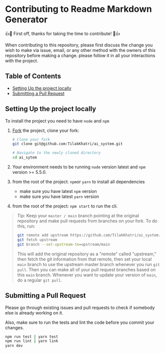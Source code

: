 # Contributing to Readme Markdown Generator

👍🎉 First off, thanks for taking the time to contribute! 🎉👍

When contributing to this repository, please first discuss the change you wish to make via issue, email, or any other method with the owners of this repository before making a change.
please follow it in all your interactions with the project.

## Table of Contents

- [Setting Up the project locally](#setting-up-the-project-locally)
- [Submitting a Pull Request](#submitting-a-pull-request)

## Setting Up the project locally

To install the project you need to have `node` and `npm`

1.  [Fork](https://github.com/TilakKhatri/ai_system) the project, clone
    your fork:

    ```sh
    # Clone your fork
    git clone git@github.com:TilakKhatri/ai_system.git

    # Navigate to the newly cloned directory
    cd ai_sytem
    ```

2.  Your environment needs to be running `node` version latest and `npm` version >= 5.5.0.

3.  from the root of the project: `npm`or `yarn` to install all dependencies

    - make sure you have latest `npm` version
    - make sure you have latest `yarn` version

4.  from the root of the project: `npm start` to run the cli.

> Tip: Keep your `master / main` branch pointing at the original repository and make
> pull requests from branches on your fork. To do this, run:
>
> ```sh
> git remote add upstream https://github.com/TilakKhatri/ai_system.git
> git fetch upstream
> git branch --set-upstream-to=upstream/main
> ```
>
> This will add the original repository as a "remote" called "upstream," then
> fetch the git information from that remote, then set your local `main`
> branch to use the upstream master branch whenever you run `git pull`. Then you
> can make all of your pull request branches based on this `main` branch.
> Whenever you want to update your version of `main`, do a regular `git pull`.

## Submitting a Pull Request

Please go through existing issues and pull requests to check if somebody else is already working on it.

Also, make sure to run the tests and lint the code before you commit your
changes.

```sh
npm run test | yarn test
npm run lint | yarn link
yarn dev
```
